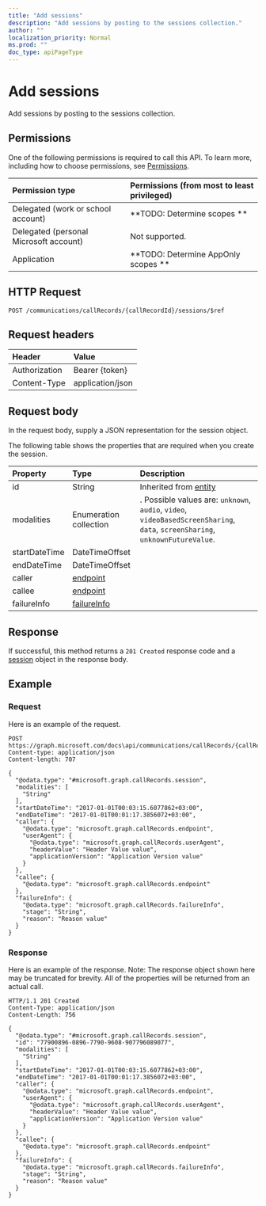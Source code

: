 ```yaml
---
title: "Add sessions"
description: "Add sessions by posting to the sessions collection."
author: ""
localization_priority: Normal
ms.prod: ""
doc_type: apiPageType
---
```


# Add sessions

Add sessions by posting to the sessions collection.

## Permissions
One of the following permissions is required to call this API. To learn more, including how to choose permissions, see [Permissions](/concepts/permissions-reference.md).

|Permission type|Permissions (from most to least privileged)|
|:---|:---|
|Delegated (work or school account)|**TODO: Determine scopes **|
|Delegated (personal Microsoft account)|Not supported.|
|Application|**TODO: Determine AppOnly scopes **|

## HTTP Request
<!-- {
  "blockType": "ignored"
}
-->
``` http
POST /communications/callRecords/{callRecordId}/sessions/$ref
```

## Request headers
|Header|Value|
|:---|:---|
|Authorization|Bearer {token}|
|Content-Type|application/json|

## Request body
In the request body, supply a JSON representation for the session object.

The following table shows the properties that are required when you create the session.

|Property|Type|Description|
|:---|:---|:---|
|id|String| Inherited from [entity](../resources/callRecords-entity.md)|
|modalities|Enumeration collection|. Possible values are: `unknown`, `audio`, `video`, `videoBasedScreenSharing`, `data`, `screenSharing`, `unknownFutureValue`.|
|startDateTime|DateTimeOffset||
|endDateTime|DateTimeOffset||
|caller|[endpoint](../resources/callRecords-endpoint.md)||
|callee|[endpoint](../resources/callRecords-endpoint.md)||
|failureInfo|[failureInfo](../resources/callRecords-failureInfo.md)||



## Response
If successful, this method returns a `201 Created` response code and a [session](../resources/session.md) object in the response body.

## Example

### Request
Here is an example of the request.
<!-- {
  "blockType": "request",
  "name": "create_session_from_"
}
-->
``` http
POST https://graph.microsoft.com/docs\api/communications/callRecords/{callRecordId}/sessions
Content-type: application/json
Content-length: 707

{
  "@odata.type": "#microsoft.graph.callRecords.session",
  "modalities": [
    "String"
  ],
  "startDateTime": "2017-01-01T00:03:15.6077862+03:00",
  "endDateTime": "2017-01-01T00:01:17.3856072+03:00",
  "caller": {
    "@odata.type": "microsoft.graph.callRecords.endpoint",
    "userAgent": {
      "@odata.type": "microsoft.graph.callRecords.userAgent",
      "headerValue": "Header Value value",
      "applicationVersion": "Application Version value"
    }
  },
  "callee": {
    "@odata.type": "microsoft.graph.callRecords.endpoint"
  },
  "failureInfo": {
    "@odata.type": "microsoft.graph.callRecords.failureInfo",
    "stage": "String",
    "reason": "Reason value"
  }
}
```

### Response
Here is an example of the response. Note: The response object shown here may be truncated for brevity. All of the properties will be returned from an actual call.
<!-- {
  "blockType": "response",
  "truncated": true,
  "@odata.type": "microsoft.graph.callrecords.session"
}
-->
``` http
HTTP/1.1 201 Created
Content-Type: application/json
Content-Length: 756

{
  "@odata.type": "#microsoft.graph.callRecords.session",
  "id": "77900896-0896-7790-9608-907796089077",
  "modalities": [
    "String"
  ],
  "startDateTime": "2017-01-01T00:03:15.6077862+03:00",
  "endDateTime": "2017-01-01T00:01:17.3856072+03:00",
  "caller": {
    "@odata.type": "microsoft.graph.callRecords.endpoint",
    "userAgent": {
      "@odata.type": "microsoft.graph.callRecords.userAgent",
      "headerValue": "Header Value value",
      "applicationVersion": "Application Version value"
    }
  },
  "callee": {
    "@odata.type": "microsoft.graph.callRecords.endpoint"
  },
  "failureInfo": {
    "@odata.type": "microsoft.graph.callRecords.failureInfo",
    "stage": "String",
    "reason": "Reason value"
  }
}
```

